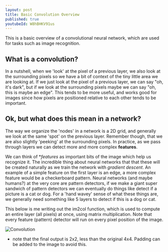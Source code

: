 ```yaml
---
layout: post
title: Basic Convolution Overview
published: true
youtubeId: W8hBHKV91us
---
```


This is a basic overview of a convolutional neural network, which are used for tasks such as image recognition. 

## What is a convolution?

In a nutshell, when we 'look' at the pixel of a previous layer, we also look at the surrounding pixels so we have a bit of context of the tiny little area we are looking at. If we just look at the pixel of a previous layer, we can say "oh, it's dark", but if we look at the surrounding pixels maybe we can say "oh, this is maybe an edge". This tends to be more useful, and works good for images since how pixels are positioned relative to each other tends to be important.

## Ok, but what does this mean in a network?

The way we organize the 'nodes' in a network is a 2D grid, and generally we look at the same 'spot' on the previous layer. Remember though, that we are also slightly 'peeking' at the surrounding pixels. In practice, as we pass through layers we can detect more and more complex **features**.

We can think of **features* as important bits of the image which help us recognize it. The incredible thing about neural networks that that these will be created naturally as we train the network with _gradient descent_. An example of a simple feature on the first layer is an edge, a more complex feature would be a checkerboard pattern. Neural networks (and maybe humans?) at the very core are pattern detectors, if we make a giant super sandwich of pattern detectors we can eventually do things like detect if a picture is a cat or dog. For a 'hand wavey' sense of what these things are, we generally need something like 5 layers to detect if this is a dog or cat.

This below is me writing out the im2col function, which is used to compute an entire layer (all pixels) at once, using matrix multiplication. Note that every feature (pattern) detector will run on every pixel position of the image.

![Convolution]({{site.baseurl}}/images/convolution1.jpg)

* note that the final output is 2x2, less than the original 4x4. Padding can be added to the image to avoid this.